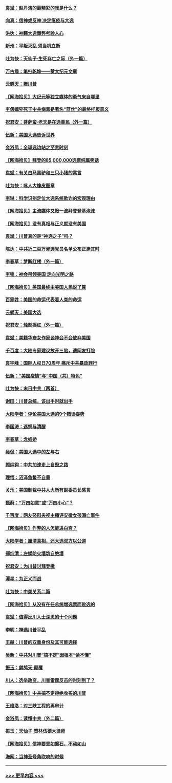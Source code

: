 #### [袁斌：赵丹演的最精彩的戏是什么？](../pages/nsc993/n12633316.md?t=12201802) 
#### [向真：信神或反神 决定瘟疫与大选](../pages/nsc993/n12632710.md?t=12201802) 
#### [洪达：神藉大选舞弊考验人心](../pages/nsc993/n12631962.md?t=12201802) 
#### [新州：平叛灭乱  须当机立断](../pages/nsc993/n12631946.md?t=12201802) 
#### [吐为快：天仙子‧生死存亡之际（外一篇）](../pages/nsc993/n12631927.md?t=12201802) 
#### [万古缘：笔扫乾坤——赞大纪元文章](../pages/nsc993/n12631922.md?t=12201802) 
#### [云鹤天：赠川普](../pages/nsc993/n12631823.md?t=12201802) 
#### [【网海拾贝】大纪元等独立媒体的勇气来自哪里](../pages/nsc993/n12629961.md?t=12201802) 
#### [李偲嫣猝死于中共病毒是著名“蓝丝”的最终样板意义](../pages/nsc993/n12628812.md?t=12201802) 
#### [祝君安：菩萨蛮·老天是在选善民（外一篇）](../pages/nsc993/n12628793.md?t=12201802) 
#### [伍新：美国大选告诉世界](../pages/nsc993/n12628768.md?t=12201802) 
#### [金浴凤：全球选边站之至贵时刻](../pages/nsc993/n12627318.md?t=12201802) 
#### [【网海拾贝】拜登的85,000,000选票纯属笑话](../pages/nsc993/n12626569.md?t=12201802) 
#### [袁斌：有关白马黑驴和三只小猪的寓言](../pages/nsc993/n12626198.md?t=12201802) 
#### [吐为快：咏人大橡皮图章](../pages/nsc993/n12624470.md?t=12201802) 
#### [李琳：科学识别定位大选系统欺诈的宏观理由](../pages/nsc993/n12624340.md?t=12201802) 
#### [【网海拾贝】主流媒体又掀一波拜登登基泡沫](../pages/nsc993/n12624000.md?t=12201802) 
#### [【网海拾贝】没有真相与正义就没有美国](../pages/nsc993/n12621885.md?t=12201802) 
#### [袁斌：川普真的是“神选之子”吗？](../pages/nsc993/n12621749.md?t=12201802) 
#### [陈达：中共近二百万渗透党员名单公布正逢其时](../pages/nsc993/n12620870.md?t=12201802) 
#### [李春草：梦断红楼（外一篇）](../pages/nsc993/n12619122.md?t=12201802) 
#### [李铭：神会带领美国 走向光明之路](../pages/nsc993/n12618584.md?t=12201802) 
#### [【网海拾贝】美国最终由美国人民说了算](../pages/nsc993/n12617255.md?t=12201802) 
#### [百家姓：美国的命运代表着人类的命运](../pages/nsc993/n12615838.md?t=12201802) 
#### [云鹤天：美国大选](../pages/nsc993/n12615994.md?t=12201802) 
#### [祝君安：烛影摇红（外一篇）](../pages/nsc993/n12615975.md?t=12201802) 
#### [袁斌：美籍华裔女作家谈神会不会放弃美国](../pages/nsc993/n12615263.md?t=12201802) 
#### [千百度：大陆专家建议放开三胎，遭网友打脸](../pages/nsc993/n12614456.md?t=12201802) 
#### [袁宇峰：国际人权日70周年 痛斥中共暴政罪行](../pages/nsc993/n12611965.md?t=12201802) 
#### [伍新：“美国疫情”与“中国（共）特色”](../pages/nsc993/n12611463.md?t=12201802) 
#### [吐为快：末日中共（两首）](../pages/nsc993/n12611461.md?t=12201802) 
#### [谢田：川普总统，该出手时就出手](../pages/nsc993/n12610905.md?t=12201802) 
#### [大陆学者：评论美国大选的9个错误姿势](../pages/nsc993/n12609586.md?t=12201802) 
#### [李国涛：迷惘与清醒](../pages/nsc993/n12607532.md?t=12201802) 
#### [李春草：念奴娇](../pages/nsc993/n12607083.md?t=12201802) 
#### [吴侃：美国大选中的左与右](../pages/nsc993/n12607054.md?t=12201802) 
#### [颜纯钩：中共加速走上自毁之路](../pages/nsc993/n12606473.md?t=12201802) 
#### [理悟：沼泽鱼鳖不自量](../pages/nsc993/n12606454.md?t=12201802) 
#### [关乐：美国制裁中共人大所有副委员长感言](../pages/nsc993/n12606442.md?t=12201802) 
#### [甄莳：“万四如意”或“万四小心”？](../pages/nsc993/n12606091.md?t=12201802) 
#### [千百度：网友怒怼央视主播评安徽女孩溺亡事件](../pages/nsc993/n12605370.md?t=12201802) 
#### [【网海拾贝】作弊的人怎能进白宫？](../pages/nsc993/n12603546.md?t=12201802) 
#### [大陆学者：厘清真相，还大选双方以公道](../pages/nsc993/n12603475.md?t=12201802) 
#### [郑纯清：左媒防火墙筑自绝墙](../pages/nsc993/n12602226.md?t=12201802) 
#### [祝君安：为川普讨拜登檄](../pages/nsc993/n12602199.md?t=12201802) 
#### [潭星：为正义而战](../pages/nsc993/n12600926.md?t=12201802) 
#### [吐为快：中美关系二篇](../pages/nsc993/n12600908.md?t=12201802) 
#### [【网海拾贝】从没有在任总统增选票而败选的](../pages/nsc993/n12600435.md?t=12201802) 
#### [袁斌：值得反川人士深思的十个问题](../pages/nsc993/n12600332.md?t=12201802) 
#### [李明：神选川普平乱](../pages/nsc993/n12599751.md?t=12201802) 
#### [王赫：川普的双重身份及其可能选择](../pages/nsc993/n12599723.md?t=12201802) 
#### [吴新：中共对川普“搞不定”因根本“读不懂”](../pages/nsc993/n12599502.md?t=12201802) 
#### [振玉：鹧鸪天‧颠覆](../pages/nsc993/n12599494.md?t=12201802) 
#### [川人：选举政变，川普雷霆反击的时刻到了？](../pages/nsc993/n12599291.md?t=12201802) 
#### [【网海拾贝】中共搞不定拒绝收买的川普](../pages/nsc993/n12598955.md?t=12201802) 
#### [王维洛：对三峡工程的再审计](../pages/nsc993/n12598436.md?t=12201802) 
#### [金浴凤：读懂中共（外二篇）](../pages/nsc993/n12597943.md?t=12201802) 
#### [振玉：天仙子‧赞林伍德大律师](../pages/nsc993/n12597929.md?t=12201802) 
#### [【网海拾贝】信神要坚如磐石，不动如山](../pages/nsc993/n12597901.md?t=12201802) 
#### [海网：当神圣号角吹响的时候](../pages/nsc993/n12595891.md?t=12201802) 

----
#### [ >>> 更早内容 <<< ](../indexes/nsc993-earlier.md)
